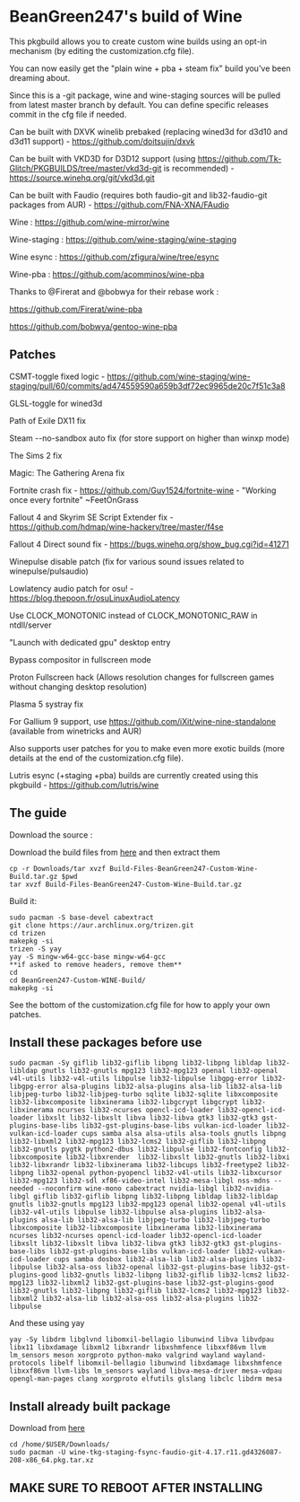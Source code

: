 # BeanGreen247's build of Wine

This pkgbuild allows you to create custom wine builds using an opt-in mechanism (by editing the customization.cfg file). 

You can now easily get the "plain wine + pba + steam fix" build you've been dreaming about.

Since this is a -git package, wine and wine-staging sources will be pulled from latest master branch by default. You can define specific releases commit in the cfg file if needed.

Can be built with DXVK winelib prebaked (replacing wined3d for d3d10 and d3d11 support) - https://github.com/doitsujin/dxvk

Can be built with VKD3D for D3D12 support (using https://github.com/Tk-Glitch/PKGBUILDS/tree/master/vkd3d-git is recommended) - https://source.winehq.org/git/vkd3d.git

Can be built with Faudio (requires both faudio-git and lib32-faudio-git packages from AUR) - https://github.com/FNA-XNA/FAudio

Wine : https://github.com/wine-mirror/wine

Wine-staging : https://github.com/wine-staging/wine-staging

Wine esync : https://github.com/zfigura/wine/tree/esync

Wine-pba : https://github.com/acomminos/wine-pba

Thanks to @Firerat and @bobwya for their rebase work :

https://github.com/Firerat/wine-pba

https://github.com/bobwya/gentoo-wine-pba

## Patches 

CSMT-toggle fixed logic - https://github.com/wine-staging/wine-staging/pull/60/commits/ad474559590a659b3df72ec9965de20c7f51c3a8

GLSL-toggle for wined3d

Path of Exile DX11 fix

Steam --no-sandbox auto fix (for store support on higher than winxp mode)

The Sims 2 fix

Magic: The Gathering Arena fix

Fortnite crash fix - https://github.com/Guy1524/fortnite-wine - "Working once every fortnite" ~FeetOnGrass

Fallout 4 and Skyrim SE Script Extender fix - https://github.com/hdmap/wine-hackery/tree/master/f4se

Fallout 4 Direct sound fix - https://bugs.winehq.org/show_bug.cgi?id=41271

Winepulse disable patch (fix for various sound issues related to winepulse/pulsaudio)

Lowlatency audio patch for osu! - https://blog.thepoon.fr/osuLinuxAudioLatency

Use CLOCK_MONOTONIC instead of CLOCK_MONOTONIC_RAW in ntdll/server

"Launch with dedicated gpu" desktop entry

Bypass compositor in fullscreen mode

Proton Fullscreen hack (Allows resolution changes for fullscreen games without changing desktop resolution)

Plasma 5 systray fix

For Gallium 9 support, use https://github.com/iXit/wine-nine-standalone (available from winetricks and AUR)

Also supports user patches for you to make even more exotic builds (more details at the end of the customization.cfg file).

Lutris esync (+staging +pba) builds are currently created using this pkgbuild - https://github.com/lutris/wine

## The guide

Download the source :

Download the build files from [here](https://mega.nz/#!bglRmApK!INjCp0KUTIjUdZ4IFZsK-jbEucxOKXKvP4LZBzevXX8) and then extract them
```
cp -r Downloads/tar xvzf Build-Files-BeanGreen247-Custom-Wine-Build.tar.gz $pwd
tar xvzf Build-Files-BeanGreen247-Custom-Wine-Build.tar.gz
```
Build  it:
```
sudo pacman -S base-devel cabextract 
git clone https://aur.archlinux.org/trizen.git
cd trizen
makepkg -si
trizen -S yay
yay -S mingw-w64-gcc-base mingw-w64-gcc
**if asked to remove headers, remove them**
cd
cd BeanGreen247-Custom-WINE-Build/
makepkg -si
```
See the bottom of the customization.cfg file for how to apply your own patches.
## Install these packages before use
```
sudo pacman -Sy giflib lib32-giflib libpng lib32-libpng libldap lib32-libldap gnutls lib32-gnutls mpg123 lib32-mpg123 openal lib32-openal v4l-utils lib32-v4l-utils libpulse lib32-libpulse libgpg-error lib32-libgpg-error alsa-plugins lib32-alsa-plugins alsa-lib lib32-alsa-lib libjpeg-turbo lib32-libjpeg-turbo sqlite lib32-sqlite libxcomposite lib32-libxcomposite libxinerama lib32-libgcrypt libgcrypt lib32-libxinerama ncurses lib32-ncurses opencl-icd-loader lib32-opencl-icd-loader libxslt lib32-libxslt libva lib32-libva gtk3 lib32-gtk3 gst-plugins-base-libs lib32-gst-plugins-base-libs vulkan-icd-loader lib32-vulkan-icd-loader cups samba alsa alsa-utils alsa-tools gnutls libpng lib32-libxml2 lib32-mpg123 lib32-lcms2 lib32-giflib lib32-libpng lib32-gnutls pygtk python2-dbus lib32-libpulse lib32-fontconfig lib32-libxcomposite lib32-libxrender  lib32-libxslt lib32-gnutls lib32-libxi lib32-libxrandr lib32-libxinerama lib32-libcups lib32-freetype2 lib32-libpng lib32-openal python-pyopencl lib32-v4l-utils lib32-libxcursor lib32-mpg123 lib32-sdl xf86-video-intel lib32-mesa-libgl nss-mdns --needed --noconfirm wine-mono cabextract nvidia-libgl lib32-nvidia-libgl giflib lib32-giflib libpng lib32-libpng libldap lib32-libldap gnutls lib32-gnutls mpg123 lib32-mpg123 openal lib32-openal v4l-utils lib32-v4l-utils libpulse lib32-libpulse alsa-plugins lib32-alsa-plugins alsa-lib lib32-alsa-lib libjpeg-turbo lib32-libjpeg-turbo libxcomposite lib32-libxcomposite libxinerama lib32-libxinerama ncurses lib32-ncurses opencl-icd-loader lib32-opencl-icd-loader libxslt lib32-libxslt libva lib32-libva gtk3 lib32-gtk3 gst-plugins-base-libs lib32-gst-plugins-base-libs vulkan-icd-loader lib32-vulkan-icd-loader cups samba dosbox lib32-alsa-lib lib32-alsa-plugins lib32-libpulse lib32-alsa-oss lib32-openal lib32-gst-plugins-base lib32-gst-plugins-good lib32-gnutls lib32-libpng lib32-giflib lib32-lcms2 lib32-mpg123 lib32-libxml2 lib32-gst-plugins-base lib32-gst-plugins-good lib32-gnutls lib32-libpng lib32-giflib lib32-lcms2 lib32-mpg123 lib32-libxml2 lib32-alsa-lib lib32-alsa-oss lib32-alsa-plugins lib32-libpulse
```
And these using yay
```
yay -Sy libdrm libglvnd libomxil-bellagio libunwind libva libvdpau libx11 libxdamage libxml2 libxrandr libxshmfence libxxf86vm llvm lm_sensors meson xorgproto python-mako valgrind wayland wayland-protocols libelf libomxil-bellagio libunwind libxdamage libxshmfence libxxf86vm llvm-libs lm_sensors wayland libva-mesa-driver mesa-vdpau opengl-man-pages clang xorgproto elfutils glslang libclc libdrm mesa
```
## Install already built package 

Download from [here](https://mega.nz/#!Cx8h0KSB!bIHrX8l6MKdQQeDOh5h7SQbJn6xjeR9lWiE1hivplPY)
```
cd /home/$USER/Downloads/
sudo pacman -U wine-tkg-staging-fsync-faudio-git-4.17.r11.gd4326087-208-x86_64.pkg.tar.xz
```
## **MAKE SURE TO REBOOT AFTER INSTALLING**
